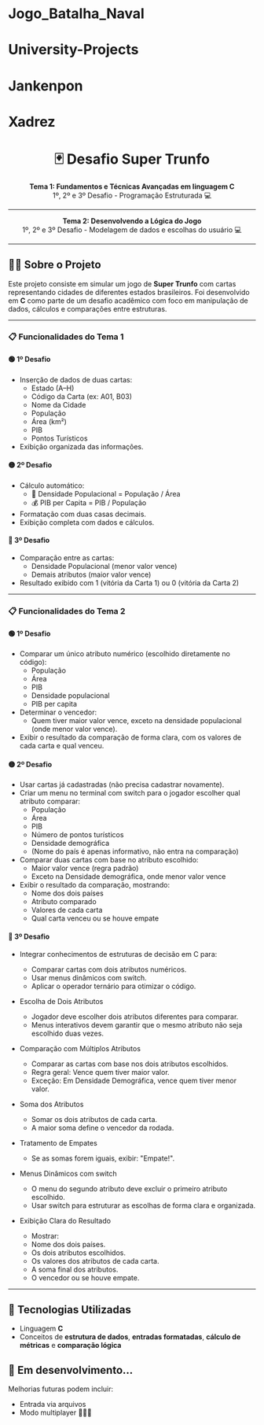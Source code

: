 # Jogo_Batalha_Naval

# University-Projects

# Jankenpon

# Xadrez

<h1 align="center">🃏 Desafio Super Trunfo</h1>

<p align="center">
  <b>Tema 1: Fundamentos e Técnicas Avançadas em linguagem C</b><br/>
  1º, 2º e 3º Desafio - Programação Estruturada 💻
</p>

---
<p align="center">
  <b>Tema 2: Desenvolvendo a Lógica do Jogo</b><br/>
  1º, 2º e 3º Desafio - Modelagem de dados e escolhas do usuário 💻
</p>

---

## 👨‍💻 Sobre o Projeto

Este projeto consiste em simular um jogo de **Super Trunfo** com cartas representando cidades de diferentes estados brasileiros. Foi desenvolvido em **C** como parte de um desafio acadêmico com foco em manipulação de dados, cálculos e comparações entre estruturas.

---

### 📋 Funcionalidades do Tema 1

#### 🟢 1º Desafio
- Inserção de dados de duas cartas:
  - Estado (A–H)
  - Código da Carta (ex: A01, B03)
  - Nome da Cidade
  - População
  - Área (km²)
  - PIB
  - Pontos Turísticos
- Exibição organizada das informações.

#### 🟡 2º Desafio
- Cálculo automático:
  - 🧮 Densidade Populacional = População / Área
  - 💰 PIB per Capita = PIB / População
- Formatação com duas casas decimais.
- Exibição completa com dados e cálculos.

#### 🔴 3º Desafio
- Comparação entre as cartas:
  - Densidade Populacional (menor valor vence)
  - Demais atributos (maior valor vence)
- Resultado exibido com 1 (vitória da Carta 1) ou 0 (vitória da Carta 2)

---

### 📋 Funcionalidades do Tema 2

#### 🟢 1º Desafio
- Comparar um único atributo numérico (escolhido diretamente no código):
  - População
  - Área
  - PIB
  - Densidade populacional
  - PIB per capita
- Determinar o vencedor:
  - Quem tiver maior valor vence, exceto na densidade populacional (onde menor valor vence).
- Exibir o resultado da comparação de forma clara, com os valores de cada carta e qual venceu.

#### 🟡 2º Desafio
  - Usar cartas já cadastradas (não precisa cadastrar novamente).
  - Criar um menu no terminal com switch para o jogador escolher qual atributo comparar:
    - População
    - Área
    - PIB
    - Número de pontos turísticos
    - Densidade demográfica
    - (Nome do país é apenas informativo, não entra na comparação)
  - Comparar duas cartas com base no atributo escolhido:
    - Maior valor vence (regra padrão)
    - Exceto na Densidade demográfica, onde menor valor vence 
  - Exibir o resultado da comparação, mostrando:
    - Nome dos dois países
    - Atributo comparado
    - Valores de cada carta
    - Qual carta venceu ou se houve empate

#### 🔴 3º Desafio
  - Integrar conhecimentos de estruturas de decisão em C para:
    - Comparar cartas com dois atributos numéricos.
    - Usar menus dinâmicos com switch.
    - Aplicar o operador ternário para otimizar o código.

  - Escolha de Dois Atributos
    - Jogador deve escolher dois atributos diferentes para comparar.
    - Menus interativos devem garantir que o mesmo atributo não seja escolhido duas vezes.
  - Comparação com Múltiplos Atributos
    - Comparar as cartas com base nos dois atributos escolhidos.
    - Regra geral: Vence quem tiver maior valor.
    - Exceção: Em Densidade Demográfica, vence quem tiver menor valor.
  - Soma dos Atributos
    - Somar os dois atributos de cada carta.
    - A maior soma define o vencedor da rodada.
  - Tratamento de Empates
    - Se as somas forem iguais, exibir: "Empate!".
  - Menus Dinâmicos com switch
    - O menu do segundo atributo deve excluir o primeiro atributo escolhido.
    - Usar switch para estruturar as escolhas de forma clara e organizada.
  - Exibição Clara do Resultado
    - Mostrar:
    - Nome dos dois países.
    - Os dois atributos escolhidos.
    - Os valores dos atributos de cada carta.
    - A soma final dos atributos.
    - O vencedor ou se houve empate.

---

## 🧠 Tecnologias Utilizadas

- Linguagem **C**
- Conceitos de **estrutura de dados**, **entradas formatadas**, **cálculo de métricas** e **comparação lógica**



## 🚀 Em desenvolvimento...

Melhorias futuras podem incluir:
- Entrada via arquivos
- Modo multiplayer 🧑‍🤝‍🧑
